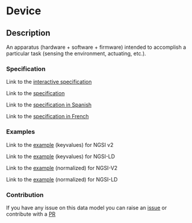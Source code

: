 # Device

## Description 

An apparatus (hardware + software + firmware) intended to accomplish a
particular task (sensing the environment, actuating, etc.).

### Specification

Link to the [interactive specification](https://swagger.lab.fiware.org/?url=https://smart-data-models.github.io/dataModel.Device/Device/swagger.yaml)

Link to the [specification](https://github.com/smart-data-models/dataModel.Device/blob/master/Device/doc/spec.md)

Link to the [specification in Spanish](https://github.com/smart-data-models/dataModel.Device/blob/master/Device/doc/spec_ES.md)

Link to the [specification in French](https://github.com/smart-data-models/dataModel.Device/blob/master/Device/doc/spec_FR.md)
### Examples

Link to the [example](https://smart-data-models.github.io/dataModel.Device/Device/examples/example.json) (keyvalues) for NGSI v2

Link to the [example](https://smart-data-models.github.io/dataModel.Device/Device/examples/example.jsonld) (keyvalues) for NGSI-LD

Link to the [example](https://smart-data-models.github.io/dataModel.Device/Device/examples/example-normalized.json) (normalized) for NGSI-V2

Link to the [example](https://smart-data-models.github.io/dataModel.Device/Device/examples/example-normalized.jsonld) (normalized) for NGSI-LD
### Contribution

 If you have any issue on this data model you can raise an [issue](https://github.com/smart-data-models/dataModel.Device/issues)  or contribute with a [PR](https://github.com/smart-data-models/dataModel.Device/pulls)